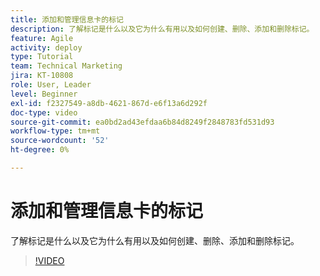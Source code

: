 ```yaml
---
title: 添加和管理信息卡的标记
description: 了解标记是什么以及它为什么有用以及如何创建、删除、添加和删除标记。
feature: Agile
activity: deploy
type: Tutorial
team: Technical Marketing
jira: KT-10808
role: User, Leader
level: Beginner
exl-id: f2327549-a8db-4621-867d-e6f13a6d292f
doc-type: video
source-git-commit: ea0bd2ad43efdaa6b84d8249f2848783fd531d93
workflow-type: tm+mt
source-wordcount: '52'
ht-degree: 0%

---
```


# 添加和管理信息卡的标记

了解标记是什么以及它为什么有用以及如何创建、删除、添加和删除标记。

>[!VIDEO](https://video.tv.adobe.com/v/346807/?quality=12&learn=on)
